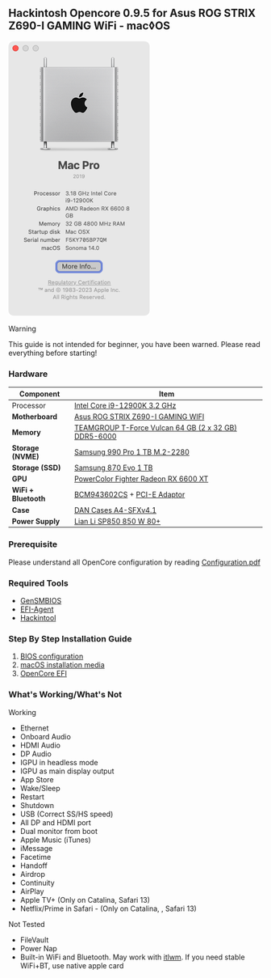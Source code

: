 ## Hackintosh Opencore 0.9.5 for Asus ROG STRIX Z690-I GAMING WiFi - mac◊OS

![System Info](images/system-info.png)

> [!WARNING]  
> This guide is not intended for beginner, you have been warned.
> Please read everything before starting!

### Hardware

| Component            | Item                                                                                                                                                                                 |
| -------------------- | ------------------------------------------------------------------------------------------------------------------------------------------------------------------------------------ |
| Processor            | [Intel Core i9-12900K 3.2 GHz](https://pcpartpicker.com/product/gGH7YJ/intel-core-i9-12900k-32-ghz-8-core-processor-bx8071512900k)                                                   |
| **Motherboard**      | [Asus ROG STRIX Z690-I GAMING WIFI](https://pcpartpicker.com/product/yzWzK8/asus-rog-strix-z690-i-gaming-wifi-mini-itx-lga1700-motherboard-rog-strix-z690-i-gaming-wifi)             |
| **Memory**           | [TEAMGROUP T-Force Vulcan 64 GB (2 x 32 GB) DDR5-6000](https://pcpartpicker.com/product/kvfxFT/teamgroup-t-force-vulcan-64-gb-2-x-32-gb-ddr5-6000-cl38-memory-flbd564g6000hc38adc01) |
| **Storage (NVME)**   | [Samsung 990 Pro 1 TB M.2-2280](https://pcpartpicker.com/product/FsqPxr/samsung-990-pro-1-tb-m2-2280-pcie-40-x4-nvme-solid-state-drive-mz-v9p1t0bw)                                  |
| **Storage (SSD)**    | [Samsung 870 Evo 1 TB](https://pcpartpicker.com/product/7nsnTW/samsung-870-evo-1-tb-25-solid-state-drive-mz-77e1t0bam)                                                               |
| **GPU**              | [PowerColor Fighter Radeon RX 6600 XT](https://pcpartpicker.com/product/nyH7YJ/powercolor-radeon-rx-6600-xt-8-gb-fighter-video-card-6600xt-8gbd6-3dh)                                |
| **WiFi + Bluetooth** | [BCM943602CS](https://www.aliexpress.com/item/32847834498.html) + [PCI-E Adaptor](https://shopee.com.my/product/162227071/3405707076)                                                |
| **Case**             | [DAN Cases A4-SFXv4.1](https://pcpartpicker.com/product/BDkgXL/dan-cases-a4-sfxv41-mini-itx-desktop-case-a4sfxv41-s)                                                                 |
| **Power Supply**     | [Lian Li SP850 850 W 80+](https://pcpartpicker.com/product/t9bTwP/lian-li-sp850-850-w-80-gold-certified-fully-modular-sfx-power-supply-sp850-black)                                  |

### Prerequisite

Please understand all OpenCore configuration by reading [Configuration.pdf](https://github.com/acidanthera/OpenCorePkg/blob/master/Docs/Configuration.pdf)

### Required Tools

- [GenSMBIOS](https://github.com/corpnewt/GenSMBIOS)
- [EFI-Agent](https://github.com/headkaze/EFI-Agent)
- [Hackintool](https://github.com/headkaze/Hackintool)

### Step By Step Installation Guide

1.  [BIOS configuration](docs/BIOS.md)
2.  [macOS installation media](docs/INSTALLER.md)
3.  [OpenCore EFI](docs/OC.md)

### What's Working/What's Not

Working

- Ethernet
- Onboard Audio
- HDMI Audio
- DP Audio
- IGPU in headless mode
- IGPU as main display output
- App Store
- Wake/Sleep
- Restart
- Shutdown
- USB (Correct SS/HS speed)
- All DP and HDMI port
- Dual monitor from boot
- Apple Music (iTunes)
- iMessage
- Facetime
- Handoff
- Airdrop
- Continuity
- AirPlay
- Apple TV+ (Only on Catalina, Safari 13)
- Netflix/Prime in Safari - (Only on Catalina, , Safari 13)

Not Tested

- FileVault
- Power Nap
- Built-in WiFi and Bluetooth. May work with [itlwm](https://openintelwireless.github.io/). If you need stable WiFi+BT, use native apple card

